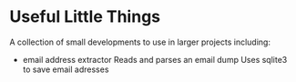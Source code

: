 # Useful Little Things
A collection of small developments to use in larger projects including:

- email address extractor
    Reads and parses an email dump
    Uses sqlite3 to save email adresses 

